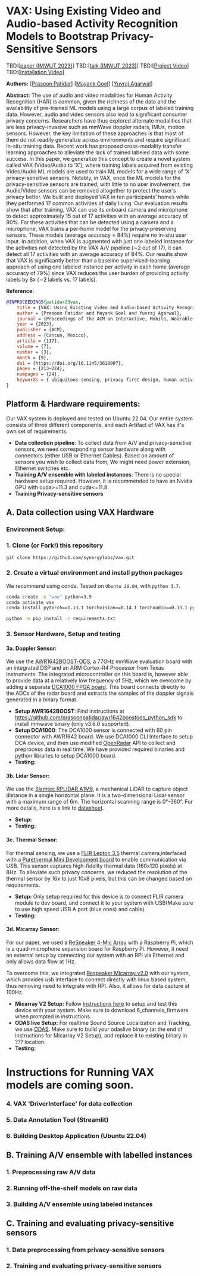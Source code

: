 # VAX: Using Existing Video and Audio-based Activity Recognition Models to Bootstrap Privacy-Sensitive Sensors

TBD:[[paper (IMWUT 2023)](https://doi.org/10.1145/3610907)]
TBD:[[talk (IMWUT 2023)](https://www.youtube.com/)]
TBD:[[Project Video](https://www.youtube.com/)]
TBD:[[Installation Video](https://www.youtube.com/)]

**Authors:**
[[Prasoon Patidar](http://prasoonpatidar.com/)]
[[Mayank Goel](http://www.mayankgoel.com//)]
[[Yuvraj Agarwal](https://www.synergylabs.org/yuvraj/)]

**Abstract:**
The use of audio and video modalities for Human Activity Recognition (HAR) is common, given the richness of the data and the availability of pre-trained ML models using a large corpus of labeled training data. However, audio and video sensors also lead to significant consumer privacy concerns. Researchers have thus explored alternate modalities that are less privacy-invasive such as mmWave doppler radars, IMUs, motion sensors. However, the key limitation of these approaches is that most of them do not readily generalize across environments and require significant in-situ training data. Recent work has proposed cross-modality transfer learning approaches to alleviate the lack of trained labeled data with some success. In this paper, we generalize this concept to create a novel system called VAX (Video/Audio to ‘X’), where training labels acquired from existing Video/Audio ML models are used to train ML models for a wide range of ‘X’ privacy-sensitive sensors. Notably, in VAX, once the ML models for the privacy-sensitive sensors are trained, with little to no user involvement, the Audio/Video sensors can be removed altogether to protect the user’s privacy better. We built and deployed VAX in ten participants’ homes while they performed 17 common activities of daily living. Our evaluation results show that after training, VAX can use its onboard camera and microphone to detect approximately 15 out of 17 activities with an average accuracy of 90%. For these activities that can be detected using a camera and a microphone, VAX trains a per-home model for the privacy-preserving sensors. These models (average accuracy = 84%) require no in-situ user input. In addition, when VAX is augmented with just one labeled instance for the activities not detected by the VAX A/V pipeline (∼2 out of 17), it can detect all 17 activities with an average accuracy of 84%. Our results show that VAX is significantly better than a baseline supervised-learning approach of using one labeled instance per activity in each home (average accuracy of 79%) since VAX reduces the user burden of providing activity labels by 8x (∼2 labels vs. 17 labels).

**Reference:**
```bibtex
@INPROCEEDINGS{patidar23vax,
    title = {VAX: Using Existing Video and Audio-based Activity Recognition Models to Bootstrap Privacy-Sensitive Sensors},
    author = {Prasoon Patidar and Mayank Goel and Yuvraj Agarwal},
    journal = {Proceedings of the ACM on Interactive, Mobile, Wearable and Ubiquitous Technologies}
    year = {2023},
    publisher = {ACM},
    address = {Cancun, Mexico},
    article = {117},
    volume = {7},
    number = {3},
    month = {9},
    doi = {https://doi.org/10.1145/3610907},
    pages = {213–224},
    numpages = {24},
    keywords = { ubiquitous sensing, privacy first design, human activity recognition},
}
```

## Platform & Hardware requirements:

Our VAX system is deployed and tested on Ubuntu 22.04. Our entire system consists of three different components, and each Artifact of VAX has it's own set of requirements.

- **Data collection pipeline**: To collect data from A/V and privacy-sensitive sensors, we need corresponding sensor hardware along with connectors (either USB or Ethernet Cables). Based on amount of sensors you wish to collect data from, We might need power extension, Ethernet switches etc.
- **Training A/V ensemble with labeled instances**: There is no special hardware setup required. However, it is recommended to have an Nvidia GPU with cuda>=11.3 and cuda<=11.8. 
- **Training Privacy-sensitive sensors**
 
## A. Data collection using VAX Hardware

### Environment Setup:

### 1. Clone (or Fork!) this repository
```
git clone https://github.com/synergylabs/vax.git
```

### 2. Create a virtual environment and install python packages
We recommend using conda. Tested on `Ubuntu 20.04`, with `python 3.7`.

```bash
conda create -n "vax" python=3.9
conda activate vax
conda install pytorch==1.13.1 torchvision==0.14.1 torchaudio==0.13.1 pytorch-cuda=11.7 -c pytorch -c nvidia

python -m pip install -r requirements.txt
```
### 3. Sensor Hardware, Setup and testing

#### 3a. Doppler Sensor: 

We use the [AWR1642BOOST-ODS](https://www.ti.com/tool/AWR1642BOOST-ODS), a 77GHz mmWave evaluation board with an integrated DSP and an ARM Cortex-R4 Processor from Texas Instruments. The integrated microcontroller on this board is, however able to provide data at a relatively low frequency of 5Hz, which we overcome by adding a separate [DCA1000 FPGA board](https://www.ti.com/tool/DCA1000EVM). This board connects directly to the ADCs of the radar board and extracts the samples of the doppler signals generated in a binary format.
- **Setup AWR1642BOOST**: Find instructions at https://github.com/prasoonpatidar/awr1642boostods_python_sdk to install mmwave binary (only v3.6.0 supported).
- **Setup DCA1000**: The DCA1000 sensor is connected with 60 pin connector with AWR1642 board. We use DCA1000 CLI Interface to setup DCA device, and then use modified [OpenRadar](https://github.com/PreSenseRadar/OpenRadar) API to collect and preprocess data in real time. We have provided required binaries and python libraries to setup DCA1000 board.
- **Testing:**

#### 3b. Lidar Sensor: 

We use the [Slamtec RPLIDAR A1M8](https://www.amazon.com/Slamtec-RPLIDAR-Scanning-Avoidance-Navigation/dp/B07TJW5SXF/ref=asc_df_B07TJW5SXF/), a mechanical LiDAR to capture object distance in a single horizontal plane. It is a two-dimensional Lidar sensor with a maximum range of 6m. The horizontal scanning range is 0°-360°. For more details, here is a link to [datasheet](https://www.generationrobots.com/media/rplidar-a1m8-360-degree-laser-scanner-development-kit-datasheet-1.pdf).
- **Setup:** 
- **Testing:**

#### 3c. Thermal Sensor:
For thermal sensing, we use a [FLIR Lepton 3.5](https://www.digikey.com/en/products/detail/flir-lepton/500-0771-01/7606616) thermal camera,interfaced with a [Purethermal Mini Development board](https://www.digikey.com/en/products/detail/groupgets-llc/PURETHERMAL-M/9866289) to enable communication via USB. This sensor captures high-fidelity thermal data (160x120 pixels) at 8Hz. To alleviate such privacy concerns, we reduced the resolution of the thermal sensor by 16x to just 10x8 pixels, but this can be changed based on requirements.
- **Setup:** Only setup required for this device is to connect FLIR camera module to dev board, and connect it to your system with USB(Make sure to use high speed USB A port (blue ones) and cable).
- **Testing:**

#### 3d. Micarray Sensor:

For our paper, we used a [ReSpeaker 4-Mic Array](https://wiki.seeedstudio.com/ReSpeaker_4_Mic_Array_for_Raspberry_Pi/) with a Raspberry Pi, which is a quad-microphone expansion board for Raspberry Pi. However, it need an external setup by connecting our system with an RPI via Ethernet and only allows data flow at 1Hz. 

To overcome this, we integrated [Respeaker Micarray v2.0](https://wiki.seeedstudio.com/ReSpeaker_Mic_Array_v2.0/) with our system, which provides usb interface to connect directly with linux based system, thus removing need to integrate with RPI. Also, it allows for data capture at 100Hz.

- **Micarray V2 Setup:** Follow [instructions here](https://wiki.seeedstudio.com/ReSpeaker_Mic_Array_v2.0/) to setup and test this device with your system. Make sure to download 6_channels_firmware when prompted in instructions.
- **ODAS live Setup:** For realtime Sound Source Localization and Tracking, we use [ODAS](https://github.com/introlab/odas). Make sure to build your odaslive binary (at the end of instructions for Micarray V2 Setup), and replace it to existing binary in ??? location.
- **Testing:**


# Instructions for Running VAX models are coming soon.

### 4. VAX 'DriverInterface' for data collection

### 5. Data Annotation Tool (Streamlit)

### 6. Building Desktop Application (Ubuntu 22.04)

## B. Training A/V ensemble with labelled instances

### 1. Preprocessing raw A/V data

### 2. Running off-the-shelf models on raw data

### 3. Building A/V ensemble using labeled instances

## C. Training and evaluating privacy-sensitive sensors

### 1. Data preprocessing from privacy-sensitive sensors

### 2. Training and evaluating privacy-sensitive sensors

